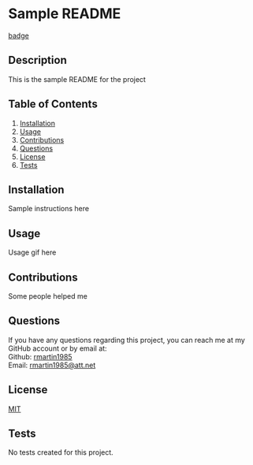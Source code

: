 # Sample README

  [badge](https://img.shields.io/badge/License-MIT-blue?style=flat-square)

  ## Description
  This is the sample README for the project

  ## Table of Contents
  1. [Installation](##installation)
  2. [Usage](#usage)
  3. [Contributions](#contributions)
  4. [Questions](#questions)
  5. [License](#license)
  6. [Tests](#tests)
  

  ## Installation
  Sample instructions here

  ## Usage
  Usage gif here

  ## Contributions
  Some people helped me 

  ## Questions

  If you have any questions regarding this project, you can reach me at my GitHub account or by email at:
  <br>
  Github: [rmartin1985](https://github.com/rmartin1985)
  <br>
  Email: rmartin1985@att.net

  ## License
  [MIT](https://choosealicense.com/licenses/mit/)

  ## Tests
  No tests created for this project.
 